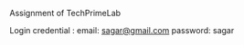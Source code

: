 Assignment of TechPrimeLab

Login credential : email: sagar@gmail.com
                   password: sagar